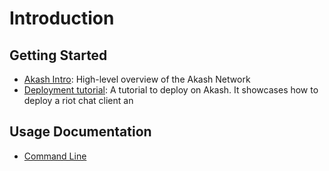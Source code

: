 # Introduction

## Getting Started

* [Akash Intro](overview/README.md): High-level overview of the Akash Network
* [Deployment tutorial](guides/deploy.md): A tutorial to deploy on Akash. It showcases how to deploy a riot chat client an

## Usage Documentation

* [Command Line](usage/cli/)

